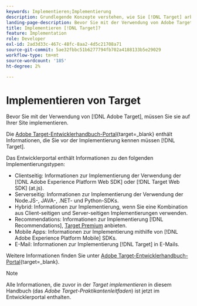 ```yaml
---
keywords: Implementieren;Implementierung
description: Grundlegende Konzepte verstehen, wie Sie [!DNL Target] arbeitet und in Ihre Infrastruktur integriert ist und versteht, wie Besucher verfolgt werden.
landing-page-description: Bevor Sie mit der Verwendung von Adobe Target beginnen, müssen Sie es auf Ihrer Site implementieren.
title: Implementieren [!DNL Target]?
feature: Implementation
role: Developer
exl-id: 2ad3d33c-467c-48fc-8aa2-4d5c21708a71
source-git-commit: 5ae32fbbc51b6277794fb702a4188133b5e29029
workflow-type: tm+mt
source-wordcount: '185'
ht-degree: 2%

---
```


# Implementieren von Target

Bevor Sie mit der Verwendung von [!DNL Adobe Target], müssen Sie sie auf Ihrer Site implementieren.

Die [Adobe Target-Entwicklerhandbuch-Portal](https://developer.adobe.com/target/){target=_blank} enthält Informationen, die Sie vor der Implementierung kennen müssen [!DNL Target].

Das Entwicklerportal enthält Informationen zu den folgenden Implementierungstypen:

* Clientseitig: Informationen zur Implementierung der Verwendung der [!DNL Adobe Experience Platform Web SDK] oder [!DNL Target Web SDK] (at.js).
* Serverseitig: Informationen zur Implementierung der Verwendung der Node.JS-, JAVA-, .NET- und Python-SDKs.
* Hybrid: Informationen zur Implementierung, wenn Sie eine Kombination aus Client-seitigen und Server-seitigen Implementierungen verwenden.
* Recommendations: Informationen zur Implementierung [!DNL Recommendations], [Target Premium](/help/main/c-intro/intro.md#premium) anbieten.
* Mobile Apps: Informationen zur Implementierung mithilfe von [!DNL Adobe Experience Platform Mobile] SDKs.
* E-Mail: Informationen zur Implementierung [!DNL Target] in E-Mails.

Weitere Informationen finden Sie unter [Adobe Target-Entwicklerhandbuch-Portal](https://developer.adobe.com/target/){target=_blank}.

>[!NOTE]
>
>Alle Informationen, die zuvor in der *Target implementieren* in diesem Handbuch (das *Adobe Target-Praktikantenleitfaden*) ist jetzt im Entwicklerportal enthalten.




